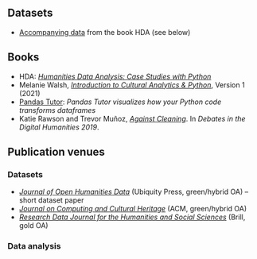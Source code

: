 ## Datasets
- [Accompanying data](https://doi.org/10.5281/zenodo.3560761) from the book HDA (see below)
## Books
- HDA: [*Humanities Data Analysis: Case Studies with Python*](https://www.humanitiesdataanalysis.org/)
- Melanie Walsh,  [*Introduction to Cultural Analytics & Python*](https://doi.org/10.5281/zenodo.4411250), Version 1 (2021)
- [Pandas Tutor](https://pandastutor.com/): *Pandas Tutor visualizes how your Python code transforms dataframes*
- Katie Rawson and Trevor Muñoz, [*Against Cleaning*](https://dhdebates.gc.cuny.edu/read/untitled-f2acf72c-a469-49d8-be35-67f9ac1e3a60/section/07154de9-4903-428e-9c61-7a92a6f22e51). In *Debates in the Digital Humanities 2019*.

## Publication venues
### Datasets

- [*Journal of Open Humanities Data*](https://openhumanitiesdata.metajnl.com/) (Ubiquity Press, green/hybrid OA) – short dataset paper
- [*Journal on Computing and Cultural Heritage*](https://dl.acm.org/journal/jocch) (ACM, green/hybrid OA)
- [*Research Data Journal for the Humanities and Social Sciences*](https://brill.com/view/journals/rdj/rdj-overview.xml) (Brill, gold OA)
### Data analysis
